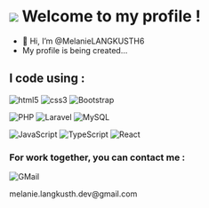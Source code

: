 <h1><img src="https://smiley.cool/fr/galleries/Carres/Carres--1.gif" /> Welcome to my profile !</h1>

- 👋 Hi, I’m @MelanieLANGKUSTH6
- My profile is being created...

<h2>I code using : </h2>
<p>
  <img alt="html5" src="https://img.shields.io/badge/-HTML5-E34F26?style=for-the-badge&logo=html5&logoColor=white" />
  <img alt="css3" src="https://img.shields.io/badge/CSS3-1572B6?style=for-the-badge&logo=css3&logoColor=white" />
  <img alt="Bootstrap" src="https://img.shields.io/badge/Bootstrap-563D7C?style=for-the-badge&logo=bootstrap&logoColor=white" />
  <img alt="" src="" />
  
  <img alt="" src="" />
</p>
<p>
  <img alt="PHP" src="https://img.shields.io/badge/PHP-777BB4?style=for-the-badge&logo=php&logoColor=white" />
  <img alt="Laravel" src="https://img.shields.io/badge/Laravel-FF2D20?style=for-the-badge&logo=laravel&logoColor=white" />
  <img alt="MySQL" src="https://img.shields.io/badge/MySQL-005C84?style=for-the-badge&logo=mysql&logoColor=white" />
</p>
<p>
  <img alt="JavaScript" src="https://img.shields.io/badge/JavaScript-323330?style=for-the-badge&logo=javascript&logoColor=F7DF1E" />
  <img alt="TypeScript" src="https://img.shields.io/badge/-TypeScript-007ACC?style=for-the-badge&logo=typescript&logoColor=white" />
  <img alt="React" src="https://img.shields.io/badge/React-20232A?style=for-the-badge&logo=react&logoColor=61DAFB" />
</p>

<h3>For work together, you can contact me :</h3>
<img alt="GMail" src="https://img.shields.io/badge/Gmail-D14836?style=for-the-badge&logo=gmail&logoColor=white" />
<p>melanie.langkusth.dev@gmail.com</p>

<br>
<br>

<!---
MelanieLANGKUSTH6/MelanieLANGKUSTH6 is a ✨ special ✨ repository because its `README.md` (this file) appears on your GitHub profile.
You can click the Preview link to take a look at your changes.
--->
